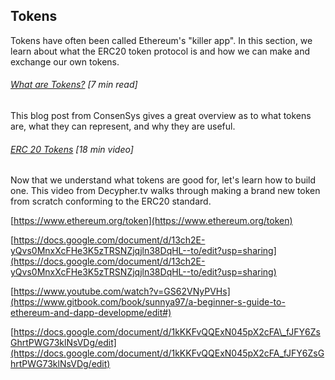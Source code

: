## Tokens

Tokens have often been called Ethereum's "killer app".  In this section, we learn about what the ERC20 token protocol is and how we can make and exchange our own tokens.

###### [What are Tokens?](https://medium.com/@ConsenSys/tokens-on-ethereum-e9e61dac9b4e) \[7 min read\]

This blog post from ConsenSys gives a great overview as to what tokens are, what they can represent, and why they are useful.

###### [ERC 20 Tokens](http://decypher.tv/series/ethereum-development/video/20) \[18 min video\]

Now that we understand what tokens are good for, let's learn how to build one.  This video from Decypher.tv walks through making a brand new token from scratch conforming to the ERC20 standard.

[https://www.ethereum.org/token](https://www.ethereum.org/token)

[https://docs.google.com/document/d/13ch2E-yQvs0MnxXcFHe3K5zTRSNZjqjln38DqHL--to/edit?usp=sharing](https://docs.google.com/document/d/13ch2E-yQvs0MnxXcFHe3K5zTRSNZjqjln38DqHL--to/edit?usp=sharing)

[https://www.youtube.com/watch?v=GS62VNyPVHs](https://www.gitbook.com/book/sunnya97/a-beginner-s-guide-to-ethereum-and-dapp-developme/edit#)

[https://docs.google.com/document/d/1kKKFvQQExN045pX2cFA\_fJFY6ZsGhrtPWG73klNsVDg/edit](https://docs.google.com/document/d/1kKKFvQQExN045pX2cFA_fJFY6ZsGhrtPWG73klNsVDg/edit)

